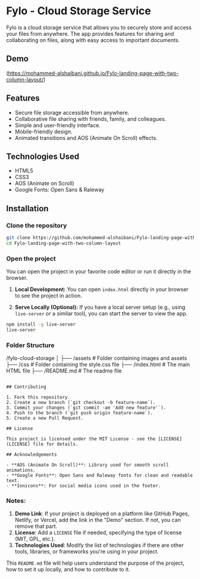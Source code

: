 # Fylo - Cloud Storage Service

Fylo is a cloud storage service that allows you to securely store and access your files from anywhere. The app provides features for sharing and collaborating on files, along with easy access to important documents.

## Demo
(https://mohammed-alshaibani.github.io/Fylo-landing-page-with-two-column-layout/)

## Features

- Secure file storage accessible from anywhere.
- Collaborative file sharing with friends, family, and colleagues.
- Simple and user-friendly interface.
- Mobile-friendly design.
- Animated transitions and AOS (Animate On Scroll) effects.

## Technologies Used

- HTML5
- CSS3 
- AOS (Animate on Scroll)
- Google Fonts: Open Sans & Raleway

## Installation

### Clone the repository

```bash
git clone https://github.com/mohammed-alshaibani/Fylo-landing-page-with-two-column-layout.git
cd Fylo-landing-page-with-two-column-layout
```

### Open the project

You can open the project in your favorite code editor or run it directly in the browser.

1. **Local Development:**
   You can open `index.html` directly in your browser to see the project in action.

2. **Serve Locally (Optional):**
   If you have a local server setup (e.g., using `live-server` or a similar tool), you can start the server to view the app.

```bash
npm install -g live-server
live-server
```

### Folder Structure

/fylo-cloud-storage
│
├── /assets               # Folder containing images and assets
├── /css                  # Folder containing the style.css file
├── /index.html           # The main HTML file
├── /README.md            # The readme file
```

## Contributing

1. Fork this repository.
2. Create a new branch (`git checkout -b feature-name`).
3. Commit your changes (`git commit -am 'Add new feature'`).
4. Push to the branch (`git push origin feature-name`).
5. Create a new Pull Request.

## License

This project is licensed under the MIT License - see the [LICENSE](LICENSE) file for details.

## Acknowledgements

- **AOS (Animate On Scroll)**: Library used for smooth scroll animations.
- **Google Fonts**: Open Sans and Raleway fonts for clean and readable text.
- **Ionicons**: For social media icons used in the footer.
```

### Notes:
1. **Demo Link**: If your project is deployed on a platform like GitHub Pages, Netlify, or Vercel, add the link in the "Demo" section. If not, you can remove that part.
2. **License**: Add a `LICENSE` file if needed, specifying the type of license (MIT, GPL, etc.).
3. **Technologies Used**: Modify the list of technologies if there are other tools, libraries, or frameworks you're using in your project.

This `README.md` file will help users understand the purpose of the project, how to set it up locally, and how to contribute to it.
